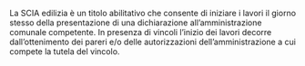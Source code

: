 La SCIA edilizia è un titolo abilitativo che consente di iniziare i lavori il giorno stesso della presentazione di una dichiarazione all’amministrazione comunale competente.
In presenza di vincoli l’inizio dei lavori decorre dall’ottenimento dei pareri e/o delle autorizzazioni dell’amministrazione a cui compete la tutela del vincolo.
